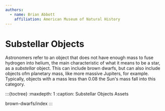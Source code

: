 ```yaml
---
authors:
  - name: Brian Abbott
    affiliation: American Museum of Natural History
---
```



# Substellar Objects

Astronomers refer to an object that does not have enough mass to fuse hydrogen into helium, the main characteristic of what it means to be a star, as a *substellar* object. This can include brown dwarfs, but can also include objects ofm planetary mass, like more massive Jupiters, for example. Typically, objects with a mass less than 0.08 the Sun's mass fall into this category.




:::{toctree}
:maxdepth: 1
:caption: Substellar Objects Assets

brown-dwarfs/index
:::
